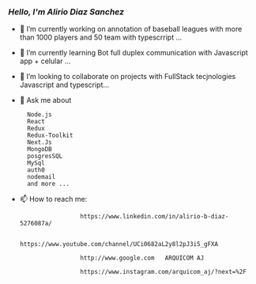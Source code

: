 
### <em> Hello, I'm Alirio Diaz Sanchez</em>

- 🔭 I’m currently working on annotation of baseball leagues with more than 1000 players and 50 team with typescrript ...
- 🌱 I’m currently learning Bot full duplex communication with Javascript app + celular ...
- 👯 I’m looking to collaborate on projects with FullStack tecjnologies Javascript and typescript...
- 💬 Ask me about 

        Node.js
        React
        Redux
        Redux-Toolkit
        Next.Js
        MongoDB
        posgresSQL
        MySql
        auth0
        nodemail
        and more ...
        
- 📫 How to reach me: 
                      
                       https://www.linkedin.com/in/alirio-b-diaz-5276087a/ 

                       https://www.youtube.com/channel/UCi0682aL2y8l2pJ3i5_gFXA
                       
                       http://www.google.com   ARQUICOM AJ 
                       
                       https://www.instagram.com/arquicom_aj/?next=%2F
                       

<!--
**aliriodi/aliriodi** is a ✨ _special_ ✨ repository because its `README.md` (this file) appears on your GitHub profile.

Here are some ideas to get you started:

- 🔭 I’m currently working on ...
- 🌱 I’m currently learning ...
- 👯 I’m looking to collaborate on ...
- 🤔 I’m looking for help with ...
- 💬 Ask me about ...
- 📫 How to reach me: ...
- 😄 Pronouns: ...
- ⚡ Fun fact: ...
-->
